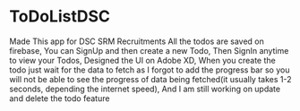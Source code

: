 # ToDoListDSC

Made This app for DSC SRM Recruitments
All the todos are saved on firebase,
You can SignUp and then create a new Todo,
Then SignIn anytime to view your Todos,
Designed the UI on Adobe XD,
When you create the todo just wait for the data to fetch as I forgot to add the progress bar so you will not be able to see the progress of data being fetched(it usually takes 1-2 seconds, depending the internet speed),
And I am still working on update and delete the todo feature

